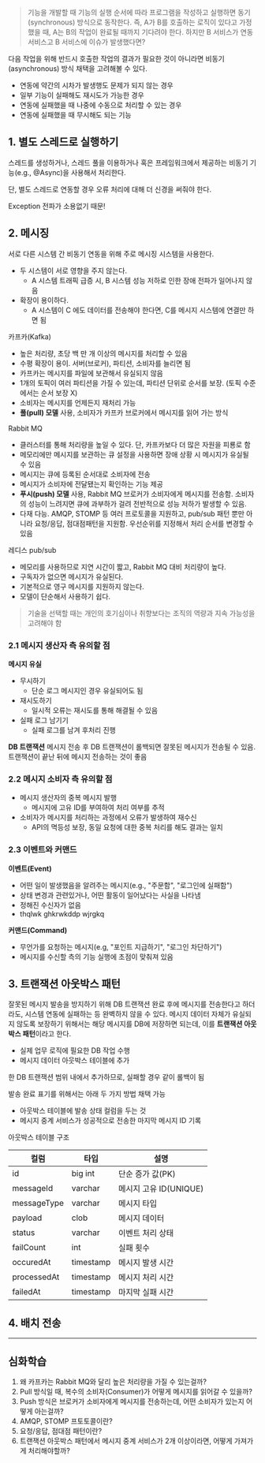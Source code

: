 > 기능을 개발할 때 기능의 실행 순서에 따라 프로그램을 작성하고 실행하면 동기(synchronous) 방식으로 동작한다. 즉, A가 B를 호출하는 로직이 있다고 가정했을 때, A는 B의 작업이 완료될 때까지 기다려야 한다. 하지만 B 서비스가 연동 서비스고 B 서비스에 이슈가 발생했다면?

다음 작업을 위해 반드시 호출한 작업의 결과가 필요한 것이 아니라면 비동기(asynchronous) 방식 채택을 고려해볼 수 있다.
- 연동에 약간의 시차가 발생행도 문제가 되지 않는 경우
- 일부 기능이 실패해도 재시도가 가능한 경우
- 연동에 실패했을 때 나중에 수동으로 처리할 수 있는 경우
- 연동에 실패했을 때 무시해도 되는 기능

## 1. 별도 스레드로 실행하기

스레드를 생성하거나, 스레드 풀을 이용하거나 혹은 프레임워크에서 제공하는 비동기 기능(e.g., @Async)을 사용해서 처리한다.

단, 별도 스레드로 연동할 경우 오류 처리에 대해 더 신경을 써줘야 한다. 

Exception 전파가 소용없기 때문!

## 2. 메시징

서로 다른 시스템 간 비동기 연동을 위해 주로 메시징 시스템을 사용한다.
- 두 시스템이 서로 영향을 주지 않는다.
	- A 시스템 트래픽 급증 시, B 시스템 성능 저하로 인한 장애 전파가 일어나지 않음
- 확장이 용이하다.
	- A 시스템이 C 에도 데이터를 전송해야 한다면, C를 메시지 시스템에 연결만 하면 됨

카프카(Kafka)
- 높은 처리량, 초당 백 만 개 이상의 메시지를 처리할 수 있음
- 수평 확장이 용이. 서버(브로커), 파티션, 소비자를 늘리면 됨
- 카프카는 메시지를 파일에 보관해서 유실되지 않음
- 1개의 토픽이 여러 파티션을 가질 수 있는데, 파티션 단위로 순서를 보장. (토픽 수준에서는 순서 보장 X)
- 소비자는 메시지를 언제든지 재처리 가능
- **풀(pull) 모델** 사용, 소비자가 카프카 브로커에서 메시지를 읽어 가는 방식

Rabbit MQ
- 클러스터를 통해 처리량을 높일 수 있다. 단, 카프카보다 더 많은 자원을 피룡로 함
- 메모리에만 메시지를 보관하는 큐 설정을 사용하면 장애 상황 시 메시지가 유실될 수 있음
- 메시지는 큐에 등록된 순서대로 소비자에 전송
- 메시지가 소비자에 전달됐는지 확인하는 기능 제공
- **푸시(push) 모델** 사용, Rabbit MQ 브로커가 소비자에게 메시지를 전송함. 소비자의 성능이 느려지면 큐에 과부하가 걸려 전반적으로 성능 저하가 발생할 수 있음.
- 다재 다능. AMQP, STOMP 등 여러 프로토콜을 지원하고, pub/sub 패턴 뿐만 아니라 요청/응답, 점대점패턴을 지원함. 우선순위를 지정해서 처리 순서를 변경할 수 있음

레디스 pub/sub
- 메모리를 사용하므로 지연 시간이 짧고, Rabbit MQ 대비 처리량이 높다.
- 구독자가 없으면 메시지가 유실된다.
- 기본적으로 영구 메시지를 지원하지 않는다.
- 모델이 단순해서 사용하기 쉽다.

> 기술을 선택할 때는 개인의 호기심이나 취향보다는 조직의 역량과 지속 가능성을 고려해야 함

### 2.1 메시지 생산자 측 유의할 점

**메시지 유실**
- 무시하기
	- 단순 로그 메시지인 경우 유실되어도 됨
- 재시도하기
	- 일시적 오류는 재시도를 통해 해결될 수 있음
- 실패 로그 남기기
	- 실패 로그를 남겨 후처리 진행


**DB 트랜잭션**
메시지 전송 후 DB 트랜잭션이 롤백되면 잘못된 메시지가 전송될 수 있음. 트랜잭션이 끝난 뒤에 메시지 전송하는 것이 좋음

### 2.2 메시지 소비자 측 유의할 점

- 메시지 생산자의 중복 메시지 발행
	- 메시지에 고유 ID를 부여하여 처리 여부를 추적
- 소비자가 메시지를 처리하는 과정에서 오류가 발생하여 재수신
	- API의 멱등성 보장, 동일 요청에 대한 중복 처리를 해도 결과는 일치

### 2.3 이벤트와 커맨드

**이벤트(Event)**
- 어떤 일이 발생했음을 알려주는 메시지(e.g., "주문함", "로그인에 실패함")
- 상태 변경과 관련있거나, 어떤 활동이 일어났다는 사실을 나타냄
- 정해진 수신자가 없음
- thqlwk ghkrwkddp wjrgkq

**커맨드(Command)**
- 무언가를 요청하는 메시지(e.g, "포인트 지급하기", "로그인 차단하기")
- 메시지를 수신할 측의 기능 실행에 초점이 맞춰져 있음

## 3. 트랜잭션 아웃박스 패턴

잘못된 메시지 발송을 방지하기 위해 DB 트랜잭션 완료 후에 메시지를 전송한다고 하더라도, 시스템 연동에 실패하는 등 완벽하지 않을 수 있다. 메시지 데이터 자체가 유실되지 않도록 보장하기 위해서는 해당 메시지를 DB에 저장하면 되는데, 이를 **트랜잭션 아웃박스 패턴**이라고 한다.

- 실제 업무 로직에 필요한 DB 작업 수행
- 메시지 데이터 아웃박스 테이블에 추가

한 DB 트랜잭션 범위 내에서 추가하므로, 실패할 경우 같이 롤백이 됨

발송 완료 표기를 위해서는 아래 두 가지 방법 채택 가능
- 아웃박스 테이블에 발송 상태 컬럼을 두는 것
- 메시지 중계 서비스가 성공적으로 전송한 마지막 메시지 ID 기록

아웃박스 테이블 구조

| 컬럼          | 타입        | 설명                |
| ----------- | --------- | ----------------- |
| id          | big int   | 단순 증가 값(PK)       |
| messageId   | varchar   | 메시지 고유 ID(UNIQUE) |
| messageType | varchar   | 메시지 타입            |
| payload     | clob      | 메시지 데이터           |
| status      | varchar   | 이벤트 처리 상태         |
| failCount   | int       | 실패 횟수             |
| occuredAt   | timestamp | 메시지 발생 시간         |
| processedAt | timestamp | 메시지 처리 시간         |
| failedAt    | timestamp | 마지막 실패 시간         |

## 4. 배치 전송



---
## 심화학습

1. 왜 카프카는 Rabbit MQ와 달리 높은 처리량을 가질 수 있는걸까?
2. Pull 방식일 때, 복수의 소비자(Consumer)가 어떻게 메시지를 읽어갈 수 있을까?
3. Push 방식은 브로커가 소비자에게 메시지를 전송하는데, 어떤 소비자가 있는지 어떻게 아는걸까?
4. AMQP, STOMP 프토토콜이란?
5. 요청/응답, 점대점 패턴이란?
6. 트랜잭션 아웃박스 패턴에서 메시지 중계 서비스가 2개 이상이라면, 어떻게 가져가게 처리해야할까?